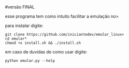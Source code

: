 #versão FINAL

esse programa tem como intuito facilitar a emulação no>

para instalar digite:

```shell
git clone https://github.com/iniciantedev/emular_linux>
cd emular*
chmod +x install.sh && ./install.sh
```

em caso de duvidas de como usar digite:

```shell
python emular.py --help
```
